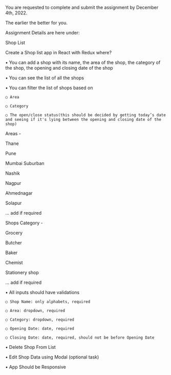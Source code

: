 You are requested to complete and submit the assignment by December 4th, 2022.

The earlier the better for you.

Assignment Details are here under:

Shop List

Create a Shop list app in React with Redux where?

• You can add a shop with its name, the area of the shop, the category of the shop, the opening and closing date of the shop

• You can see the list of all the shops

• You can filter the list of shops based on

    ○ Area

    ○ Category

    ○ The open/close status(this should be decided by getting today’s date and seeing if it's lying between the opening and closing date of the shop)

Areas -

Thane

Pune

Mumbai Suburban

Nashik

Nagpur

Ahmednagar

Solapur

… add if required

Shops Category -

Grocery

Butcher

Baker

Chemist

Stationery shop

… add if required

• All inputs should have validations

    ○ Shop Name: only alphabets, required

    ○ Area: dropdown, required

    ○ Category: dropdown, required

    ○ Opening Date: date, required

    ○ Closing Date: date, required, should not be before Opening Date

• Delete Shop From List

• Edit Shop Data using Modal (optional task)

• App Should be Responsive
